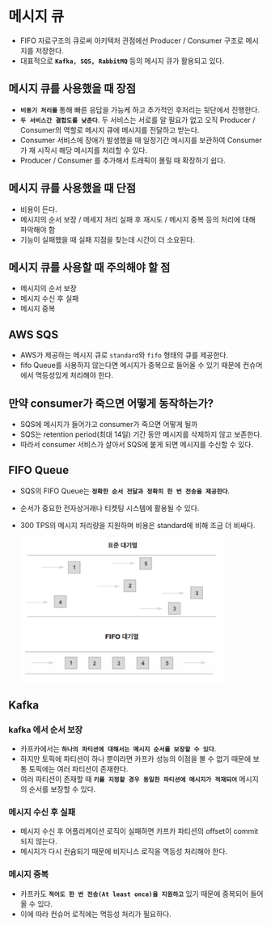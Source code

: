 # 메시지 큐

- FIFO 자료구조의 큐로써 아키텍처 관점에선 Producer / Consumer 구조로 메시지를 저장한다.
- 대표적으로 **`Kafka, SQS, RabbitMQ`** 등의 메시지 큐가 활용되고 있다.

## 메시지 큐를 사용했을 때 장점

- **`비동기 처리를`** 통해 빠른 응답을 가능케 하고 추가적인 후처리는 뒷단에서 진행한다.
- **`두 서비스간 결합도를 낮춘다`**. 두 서비스는 서로를 알 필요가 없고 오직 Producer / Consumer의 역할로 메시지 큐에 메시지를 전달하고 받는다.
- Consumer 서비스에 장애가 발생했을 때 일정기간 메시지를 보관하여 Consumer가 재 시작시 해당 메시지를 처리할 수 있다.
- Producer / Consumer 를 추가해서 트래픽이 몰릴 때 확장하기 쉽다.

## 메시지 큐를 사용했을 때 단점

- 비용이 든다.
- 메시지의 순서 보장 / 메세지 처리 실패 후 재시도 / 메시지 중복 등의 처리에 대해 파악해야 함
- 기능이 실패했을 때 실패 지점을 찾는데 시간이 더 소요된다.

## 메시지 큐를 사용할 때 주의해야 할 점

- 메시지의 순서 보장
- 메시지 수신 후 실패
- 메시지 중복

## AWS SQS

- AWS가 제공하는 메시지 큐로 `standard`와 `fifo` 형태의 큐를 제공한다.
- fifo Queue를 사용하지 않는다면 메시지가 중복으로 들어올 수 있기 때문에 컨슈머에서 멱등성있게 처리해야 한다.

## 만약 consumer가 죽으면 어떻게 동작하는가?

- SQS에 메시지가 들어가고 consumer가 죽으면 어떻게 될까
- SQS는 retention period(최대 14일) 기간 동안 메시지를 삭제하지 않고 보존한다.
- 따라서 consumer 서비스가 살아서 SQS에 붙게 되면 메시지를 수신할 수 있다.

## FIFO Queue

- SQS의 FIFO Queue는 **`정확한 순서 전달과 정확히 한 번 전송을 제공한다`**.
- 순서가 중요한 전자상거래나 티켓팅 시스템에 활용될 수 있다.
- 300 TPS의 메시지 처리량을 지원하며 비용은 standard에 비해 조금 더 비싸다.

  <img src="https://github.com/programmer-sjk/TIL/blob/main/images/message-queue/sqs-fifo-vs-standard.png" width="400">

## Kafka

### kafka 에서 순서 보장

- 카프카에서는 **`하나의 파티션에 대해서는 메시지 순서를 보장할 수 있다`**.
- 하지만 토픽에 파티션이 하나 뿐이라면 카프카 성능의 이점을 볼 수 없기 때문에 보통 토픽에는 여러 파티션이 존재한다.
- 여러 파티션이 존재할 때 **`키를 지정할 경우 동일한 파티션에 메시지가 적재되어`** 메시지의 순서를 보장할 수 있다.

### 메시지 수신 후 실패

- 메시지 수신 후 어플리케이션 로직이 실패하면 카프카 파티션의 offset이 commit 되지 않는다.
- 메시지가 다시 컨슘되기 때문에 비지니스 로직을 멱등성 처리해야 한다.

### 메시지 중복

- 카프카도 **`적어도 한 번 전송(At least once)을 지원하고`** 있기 때문에 중복되어 들어올 수 있다.
- 이에 따라 컨슈머 로직에는 멱등성 처리가 필요하다.
